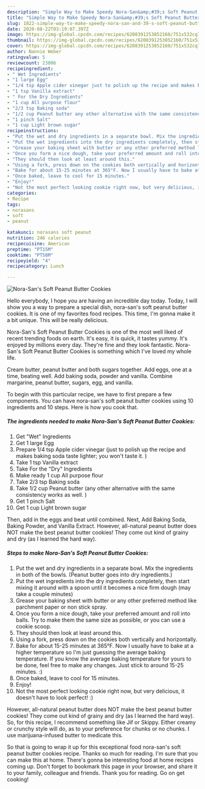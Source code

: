 ```yaml
---
description: "Simple Way to Make Speedy Nora-San&amp;#39;s Soft Peanut Butter Cookies"
title: "Simple Way to Make Speedy Nora-San&amp;#39;s Soft Peanut Butter Cookies"
slug: 1822-simple-way-to-make-speedy-nora-san-and-39-s-soft-peanut-butter-cookies
date: 2020-08-22T03:19:07.397Z
image: https://img-global.cpcdn.com/recipes/6208391253852160/751x532cq70/nora-sans-soft-peanut-butter-cookies-recipe-main-photo.jpg
thumbnail: https://img-global.cpcdn.com/recipes/6208391253852160/751x532cq70/nora-sans-soft-peanut-butter-cookies-recipe-main-photo.jpg
cover: https://img-global.cpcdn.com/recipes/6208391253852160/751x532cq70/nora-sans-soft-peanut-butter-cookies-recipe-main-photo.jpg
author: Nannie Weber
ratingvalue: 5
reviewcount: 23806
recipeingredient:
- " Wet Ingredients"
- "1 large Egg"
- "1/4 tsp Apple cider vinegar just to polish up the recipe and makes baking soda taste lighter you wont taste it "
- "1 tsp Vanilla extract"
- " For the Dry Ingredients"
- "1 cup All purpose flour"
- "2/3 tsp Baking soda"
- "1/2 cup Peanut butter any other alternative with the same consistency works as well "
- "1 pinch Salt"
- "1 cup Light brown sugar"
recipeinstructions:
- "Put the wet and dry ingredients in a separate bowl. Mix the ingredients in both of the bowls. (Peanut butter goes into dry ingredients.)"
- "Put the wet ingredients into the dry ingredients completely, then start mixing it around with a spoon until it becomes a nice firm dough (may take a couple minutes)"
- "Grease your baking sheet with butter or any other preferred method like parchment paper or non stick spray."
- "Once you form a nice dough, take your preferred amount and roll into balls. Try to make them the same size as possible, or you can use a cookie scoop."
- "They should then look at least around this."
- "Using a fork, press down on the cookies both vertically and horizontally."
- "Bake for about 15-25 minutes at 365°F. Now I usually have to bake at a higher temperature so I&#39;m just guessing the average baking temperature. If you know the average baking temperature for yours to be done, feel free to make any changes. Just stick to around 15-25 minutes. :)"
- "Once baked, leave to cool for 15 minutes."
- "Enjoy!"
- "Not the most perfect looking cookie right now, but very delicious, it doesn&#39;t have to look perfect! :)"
categories:
- Recipe
tags:
- norasans
- soft
- peanut

katakunci: norasans soft peanut 
nutrition: 246 calories
recipecuisine: American
preptime: "PT15M"
cooktime: "PT58M"
recipeyield: "4"
recipecategory: Lunch

---
```



![Nora-San&#39;s Soft Peanut Butter Cookies](https://img-global.cpcdn.com/recipes/6208391253852160/751x532cq70/nora-sans-soft-peanut-butter-cookies-recipe-main-photo.jpg)

Hello everybody, I hope you are having an incredible day today. Today, I will show you a way to prepare a special dish, nora-san&#39;s soft peanut butter cookies. It is one of my favorites food recipes. This time, I'm gonna make it a bit unique. This will be really delicious.

Nora-San&#39;s Soft Peanut Butter Cookies is one of the most well liked of recent trending foods on earth. It's easy, it is quick, it tastes yummy. It's enjoyed by millions every day. They're fine and they look fantastic. Nora-San&#39;s Soft Peanut Butter Cookies is something which I've loved my whole life.

Cream butter, peanut butter and both sugars together. Add eggs, one at a time, beating well. Add baking soda, powder and vanilla. Combine margarine, peanut butter, sugars, egg, and vanilla.


To begin with this particular recipe, we have to first prepare a few components. You can have nora-san&#39;s soft peanut butter cookies using 10 ingredients and 10 steps. Here is how you cook that.

<!--inarticleads1-->

##### The ingredients needed to make Nora-San&#39;s Soft Peanut Butter Cookies:

1. Get  &#34;Wet&#34; Ingredients
1. Get 1 large Egg
1. Prepare 1/4 tsp Apple cider vinegar (just to polish up the recipe and makes baking soda taste lighter; you won&#39;t taste it. )
1. Take 1 tsp Vanilla extract
1. Take  For the &#34;Dry&#34; Ingredients
1. Make ready 1 cup All purpose flour
1. Take 2/3 tsp Baking soda
1. Take 1/2 cup Peanut butter (any other alternative with the same consistency works as well. )
1. Get 1 pinch Salt
1. Get 1 cup Light brown sugar


Then, add in the eggs and beat until combined. Next, Add Baking Soda, Baking Powder, and Vanilla Extract. However, all-natural peanut butter does NOT make the best peanut butter cookies! They come out kind of grainy and dry (as I learned the hard way). 

<!--inarticleads2-->

##### Steps to make Nora-San&#39;s Soft Peanut Butter Cookies:

1. Put the wet and dry ingredients in a separate bowl. Mix the ingredients in both of the bowls. (Peanut butter goes into dry ingredients.)
1. Put the wet ingredients into the dry ingredients completely, then start mixing it around with a spoon until it becomes a nice firm dough (may take a couple minutes)
1. Grease your baking sheet with butter or any other preferred method like parchment paper or non stick spray.
1. Once you form a nice dough, take your preferred amount and roll into balls. Try to make them the same size as possible, or you can use a cookie scoop.
1. They should then look at least around this.
1. Using a fork, press down on the cookies both vertically and horizontally.
1. Bake for about 15-25 minutes at 365°F. Now I usually have to bake at a higher temperature so I&#39;m just guessing the average baking temperature. If you know the average baking temperature for yours to be done, feel free to make any changes. Just stick to around 15-25 minutes. :)
1. Once baked, leave to cool for 15 minutes.
1. Enjoy!
1. Not the most perfect looking cookie right now, but very delicious, it doesn&#39;t have to look perfect! :)


However, all-natural peanut butter does NOT make the best peanut butter cookies! They come out kind of grainy and dry (as I learned the hard way). So, for this recipe, I recommend something like Jif or Skippy. Either creamy or crunchy style will do, as to your preference for chunks or no chunks. I use marijuana-infused butter to medicate this. 

So that is going to wrap it up for this exceptional food nora-san&#39;s soft peanut butter cookies recipe. Thanks so much for reading. I'm sure that you can make this at home. There's gonna be interesting food at home recipes coming up. Don't forget to bookmark this page in your browser, and share it to your family, colleague and friends. Thank you for reading. Go on get cooking!
